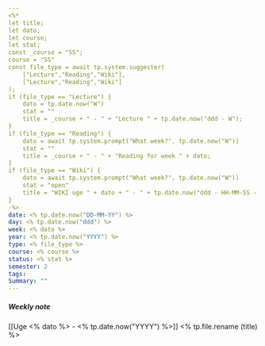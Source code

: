 ```yaml
---
<%*
let title; 
let dato;
let course; 
let stat;
const _course = "SS";
course = "SS"
const file_type = await tp.system.suggester(
    ["Lecture","Reading","Wiki"],
    ["Lecture","Reading","Wiki"]
);
if (file_type == "Lecture") {
    dato = tp.date.now("W")
    stat = ""
    title = _course + " - " + "Lecture " + tp.date.now("ddd - W");
}
if (file_type == "Reading") {
    dato = await tp.system.prompt("What week?", tp.date.now("W"))
    stat = ""
    title = _course + " - " + "Reading for week " + dato;
}
if (file_type == "Wiki") {
    dato = await tp.system.prompt("What week?", tp.date.now("W"))
    stat = "open"
    title = "WIKI uge " + dato + " - " + tp.date.now("ddd - HH-MM-SS - (YYYY)");
}
-%>
date: <% tp.date.now("DD-MM-YY") %>
day: <% tp.date.now("ddd") %>
week: <% dato %>
year: <% tp.date.now("YYYY") %>
type: <% file_type %>
course: <% course %>
status: <% stat %>
semester: 2
tags:
Summary: ""
---
```

##### Weekly note
[[Uge <% dato %> - <% tp.date.now("YYYY") %>]]
<% tp.file.rename (title) %>
# 